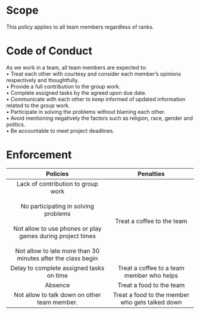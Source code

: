 # Scope 
This policy applies to all team members regardless of ranks.
# Code of Conduct
As we work in a team, all team members are expected to:<br>
•	Treat each other with courtesy and consider each member’s opinions respectively and thoughtfully.<br>
•	Provide a full contribution to the group work.<br>
•	Complete assigned tasks by the agreed upon due date.<br>
•	Communicate with each other to keep informed of updated information related to the group work.<br>
•	Participate in solving the problems without blaming each other. <br>
•	Avoid mentioning negatively the factors such as religion, race, gender and politics.<br>
•	Be accountable to meet project deadlines.<br>
# Enforcement 
Policies|Penalties|
:----:|:----:|
Lack of contribution to group work <br> <br> No participating in solving problems <br><br>Not allow to use phones or play games during project times<br><br>Not allow to late more than 30 minutes after the class begin		|Treat a coffee to the team 
Delay to complete assigned tasks on time | Treat a coffee to a team member who helps 
Absence 	|Treat a food to the team
Not allow to talk down on other team member. 	|Treat a food to the member who gets talked down


